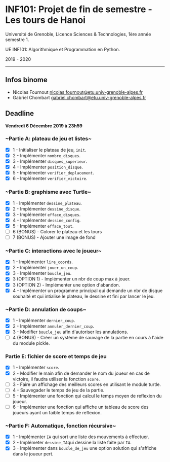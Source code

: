 # INF101: Projet de fin de semestre - Les tours de Hanoi
Université de Grenoble, Licence Sciences & Technologies, 1ère année semestre 1.

UE INF101: Algorithmique et Programmation en Python.

2019 - 2020

---

## Infos binome
- Nicolas Fournout <nicolas.fournout@etu.univ-grenoble-alpes.fr>
- Gabriel Chombart <gabriel.chombart@etu.univ-grenoble-alpes.fr>


## Deadline

**Vendredi 6 Décembre 2019 à 23h59**

### ~Partie A: plateau de jeu et listes~

- [x] 1 - Initialiser le plateau de jeu, `init`.
- [x] 2 - Implémenter `nombre_disques`.
- [x] 3 - Implémenter `disques_superieur`.
- [x] 4 - Implémenter `position_disque`.
- [x] 5 - Implémenter `verifier_deplacement`.
- [x] 6 - Implémenter `verifier_victoire`.

### ~Partie B: graphisme avec Turtle~

- [x] 1 - Implémenter `dessine_plateau`.
- [x] 2 - Implémenter `dessine_disque`.
- [x] 3 - Implémenter `efface_disques`.
- [x] 4 - Implémenter `dessine_config`.
- [x] 5 - Implémenter `efface_tout`.
- [ ] 6 (BONUS) - Colorer le plateau et les tours
- [ ] 7 (BONUS) - Ajouter une image de fond

### ~Partie C: interactions avec le joueur~

- [x] 1 - Implémenter `lire_coords`.
- [x] 2 - Implémenter `jouer_un_coup`.
- [x] 3 - Implémenter `boucle_jeu`.
- [x] 3 (OPTION 1) - Implémenter un nbr de coup max à jouer.
- [x] 3 (OPTION 2) - Implémenter une option d'abandon.
- [x] 4 - Implémenter un programme principal qui demande un nbr de disque souhaité et qui intialise le plateau, le dessine et fini par lancer le jeu.
  
### ~Partie D: annulation de coups~

- [x] 1 - Implémenter `dernier_coup`.
- [x] 2 - Implémenter `annuler_dernier_coup`.
- [x] 3 - Modifier `boucle_jeu` afin d'autoriser les annulations.
- [ ] 4 (BONUS) - Créer un système de sauvage de la partie en cours à l'aide du module pickle.

### Partie E: fichier de score et temps de jeu

- [x] 1 - Implémenter `score`.
- [x] 2 - Modifier le main afin de demander le nom du joueur en cas de victoire, il faudra utiliser la fonction `score`.
- [ ] 3 - Faire un affichage des meilleurs scores en utilisant le module turtle.
- [ ] 4 - Sauvegader le temps de jeu de la partie.
- [ ] 5 - Implémenter une fonction qui calcul le temps moyen de reflexion du joueur.
- [ ] 6 - Implémenter une fonction qui affiche un tableau de score des joueurs ayant un faible temps de reflexion.

### ~Partie F: Automatique, fonction récursive~

- [x] 1 - Implémenter `IA` qui sort une liste des mouvements à effectuer.
- [x] 2 - Implémeter `dessine_IA`qui dessine la liste faite par `IA`.
- [x] 3 - Implémenter dans `boucle_de_jeu` une option solution qui s'affiche dans le joueur pert.
